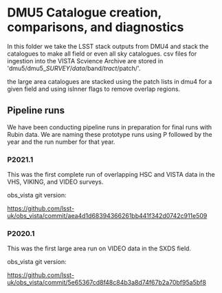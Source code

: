 # DMU5 Catalogue creation, comparisons, and diagnostics

In this folder we take the LSST stack outputs from DMU4 and stack the catalogues to make all field or even all sky catalogues. csv files for ingestion into the VISTA Scvience Archive are stored in 'dmu5/dmu5_$SURVEY/data/$band/$tract/$patch/'.

the large area catalogues are stacked using the patch lists in dmu4 for a given field and using isInner flags to remove overlap regions.


## Pipeline runs

We have been conducting pipeline runs in preparation for final runs with Rubin data. We are naming these prototype runs using P followed by the year and the run number for that year.


### P2021.1
This was the first complete run of overlapping HSC and VISTA data in the VHS, VIKING, and VIDEO surveys.

obs_vista git version:

https://github.com/lsst-uk/obs_vista/commit/aea4d1d68394366261bb441f342d0742c911e509

### P2020.1

This was the first large area run on VIDEO data in the SXDS field. 

obs_vista git version:

https://github.com/lsst-uk/obs_vista/commit/5e65367cd8f48c84b3a8d74f67b2a70bf95a5bf8

